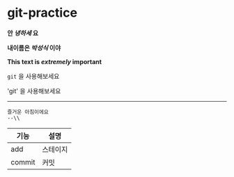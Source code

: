 # git-practice

**안 _녕하세_ 요**

**내이름은 _박성식_ 이야**

**This text is _extremely_ important**

`git`  을 사용해보세요

'git'  을 사용해보세요

---
```
즐거운 아침이에요
--\\

```
|기능|설명|
|---|---|
|add|스테이지|
|commit|커밋|
